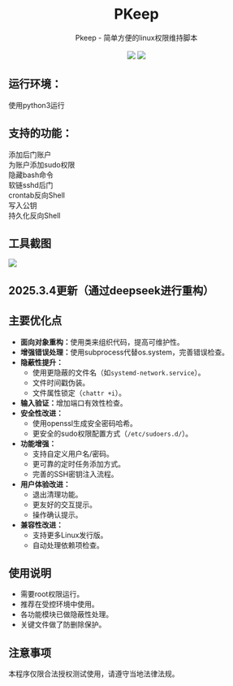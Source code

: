 <div align=center>
    <h1>PKeep</h1>
</div>
<div align=center>
  Pkeep - 简单方便的linux权限维持脚本<br/><br/>
  <img src="https://img.shields.io/badge/Built%20with-Python-Blue"/>
  <img src="https://img.shields.io/github/stars/S-ixpence/Pkeep"/>
</div>
<h2>运行环境：</h2>
使用python3运行<br/>
<h2>支持的功能：</h2>
  添加后门账户<br/>
  为账户添加sudo权限<br/>
  隐藏bash命令<br/>
  软链sshd后门<br/>
  crontab反向Shell<br/>
  写入公钥<br/>
  持久化反向Shell<br/>
<h2>工具截图</h2>
<img src="https://github.com/user-attachments/assets/61fbd248-1cba-4441-9b2b-b782b89a4a07"/>
<h2>2025.3.4更新（通过deepseek进行重构）</h2>
    <div class="section">
        <h2>主要优化点</h2>
        <ul class="features">
            <li><strong>面向对象重构：</strong>使用类来组织代码，提高可维护性。</li>
            <li><strong>增强错误处理：</strong>使用subprocess代替os.system，完善错误检查。</li>
            <li><strong>隐蔽性提升：</strong>
                <ul>
                    <li>使用更隐蔽的文件名（如<code>systemd-network.service</code>）。</li>
                    <li>文件时间戳伪装。</li>
                    <li>文件属性锁定（<code>chattr +i</code>）。</li>
                </ul>
            </li>
            <li><strong>输入验证：</strong>增加端口有效性检查。</li>
            <li><strong>安全性改进：</strong>
                <ul>
                    <li>使用openssl生成安全密码哈希。</li>
                    <li>更安全的sudo权限配置方式（<code>/etc/sudoers.d/</code>）。</li>
                </ul>
            </li>
            <li><strong>功能增强：</strong>
                <ul>
                    <li>支持自定义用户名/密码。</li>
                    <li>更可靠的定时任务添加方式。</li>
                    <li>完善的SSH密钥注入流程。</li>
                </ul>
            </li>
            <li><strong>用户体验改进：</strong>
                <ul>
                    <li>退出清理功能。</li>
                    <li>更友好的交互提示。</li>
                    <li>操作确认提示。</li>
                </ul>
            </li>
            <li><strong>兼容性改进：</strong>
                <ul>
                    <li>支持更多Linux发行版。</li>
                    <li>自动处理依赖项检查。</li>
                </ul>
            </li>
        </ul>
    </div>
    <h2>使用说明</h2>
    <ul>
        <li>需要root权限运行。</li>
        <li>推荐在受控环境中使用。</li>
        <li>各功能模块已做隐蔽性处理。</li>
        <li>关键文件做了防删除保护。</li>
    </ul>
    <h2>注意事项</h2>
    <p>本程序仅限合法授权测试使用，请遵守当地法律法规。</p>
